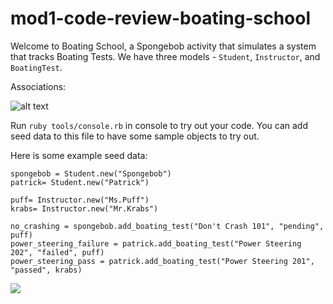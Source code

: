 # mod1-code-review-boating-school

Welcome to Boating School,  a Spongebob activity that simulates a system that tracks Boating Tests.  We have three models - `Student`, `Instructor`, and `BoatingTest`.

Associations:

![alt text][chart]

[chart]: https://i.imgur.com/eiFqjJe.png

<!-- `Student` class:
* should initialize with `first_name` -->
<!-- * `Student.all` should return all of the student instances -->
<!-- * `Student#add_boating_test` should initialize a new boating test with a Student (Object), a boating test name (String), a boating test status (String), and an Instructor (Object) -->
<!-- * `Student.find_student` will take in a first name and output the student (Object) with that name -->
<!-- * `Student#grade_percentage` should return the percentage of tests that the student has passed, a Float (so if a student has passed 3 / 9 tests that they've taken, this method should return the Float `33.33`) -->

<!-- `BoatingTest` class:
* should initialize with Student (Object), a boating test name (String), a boating test status (String), and an Instructor (Object) -->
<!-- * `BoatingTest.all` returns an array of all boating tests -->

<!-- `Instructor` class:
* initialize with a name -->
<!-- * `Instructor.all` should return all instructors -->
<!-- * `Instructor#pass_student` should take in a student instance and test name. If there is a `BoatingTest` whose name and student match the values passed in, this method should update the status of that BoatingTest to 'passed'. If there is no matching test, this method should create a test with the student, that boat test name, and the status 'passed'. Either way, it should return the `BoatingTest` instance. -->
<!-- * `Instructor#fail_student` should take in a student instance and test name. Like `#pass_student`, it should try to find a matching `BoatingTest` and update its status to 'failed'. If it cannot find an existing `BoatingTest`, it should create one with the name, the matching student, and the status 'failed'. -->

Run `ruby tools/console.rb` in console to try out your code. You can add seed data to this file to have some sample objects to try out.

Here is some example seed data:

```
spongebob = Student.new("Spongebob")
patrick= Student.new("Patrick")

puff= Instructor.new("Ms.Puff")
krabs= Instructor.new("Mr.Krabs")

no_crashing = spongebob.add_boating_test("Don't Crash 101", "pending", puff)
power_steering_failure = patrick.add_boating_test("Power Steering 202", "failed", puff)
power_steering_pass = patrick.add_boating_test("Power Steering 201", "passed", krabs)
```

![](https://media.giphy.com/media/GwYxLtDaB3Wso/giphy.gif)
